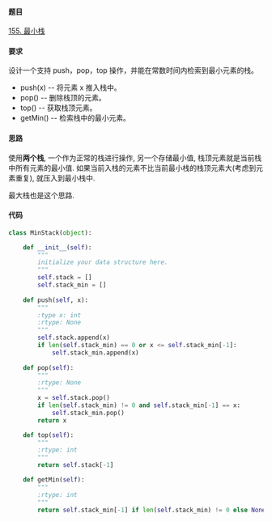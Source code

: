 #### 题目

[155. 最小栈](https://leetcode-cn.com/problems/min-stack/)

#### 要求

设计一个支持 push，pop，top 操作，并能在常数时间内检索到最小元素的栈。

- push(x) -- 将元素 x 推入栈中。
- pop() -- 删除栈顶的元素。
- top() -- 获取栈顶元素。
- getMin() -- 检索栈中的最小元素。

#### 思路

使用**两个栈**, 一个作为正常的栈进行操作, 另一个存储最小值, 栈顶元素就是当前栈中所有元素的最小值. 如果当前入栈的元素不比当前最小栈的栈顶元素大(考虑到元素重复), 就压入到最小栈中.

最大栈也是这个思路.

#### 代码

```python
class MinStack(object):

    def __init__(self):
        """
        initialize your data structure here.
        """
        self.stack = []
        self.stack_min = []
        
    def push(self, x):
        """
        :type x: int
        :rtype: None
        """
        self.stack.append(x)
        if len(self.stack_min) == 0 or x <= self.stack_min[-1]:
            self.stack_min.append(x)
        
    def pop(self):
        """
        :rtype: None
        """
        x = self.stack.pop()
        if len(self.stack_min) != 0 and self.stack_min[-1] == x:
            self.stack_min.pop()
        return x

    def top(self):
        """
        :rtype: int
        """
        return self.stack[-1]

    def getMin(self):
        """
        :rtype: int
        """
        return self.stack_min[-1] if len(self.stack_min) != 0 else None
```
